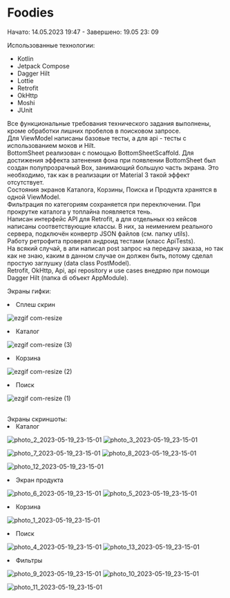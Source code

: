 # Foodies
Начато: 14.05.2023 19:47 - Завершено: 19.05 23: 09

Использованные технологии:
 - Kotlin
 - Jetpack Compose
 - Dagger Hilt
 - Lottie
 - Retrofit
 - OkHttp
 - Moshi
 - JUnit

Все функциональные требования технического задания выполнены, кроме обработки лишних пробелов в поисковом запросе.<br/>
Для ViewModel написаны базовые тесты, а для api - тесты с использованием моков и Hilt.<br/>
BottomSheet реализован с помощью BottomSheetScaffold. Для достижения эффекта затенения фона при появлении BottomSheet был создан полупрозрачный Box, занимающий большую часть экрана. Это необходимо, так как в реализации от Material 3 такой эффект отсутствует. <br/>
Состояния экранов Каталога, Корзины, Поиска и Продукта хранятся в одной ViewModel.
<br/>Фильтрация по категориям сохраняется при переключении. При прокрутке каталога у топлайна появляется тень.<br/>
Написан интерфейс API для Retrofit, а для отдельных юз кейсов написаны соответствующие классы. В них, за неимением реального сервера, подключён конвертр JSON файлов (см. папку utils).<br/>
Работу ретрофита проверял андроид тестами (класс ApiTests).
<br/>На всякий случай, в апи написал post запрос на передачу заказа, но так как не знаю, каким в данном случае он должен быть, потому сделал простую заглушку (data class PostModel).<br/>
Retrofit, OkHttp, Api, api repository и use cases внедряю при помощи Dagger Hilt (папка di объект AppModule).

Экраны гифки:
<li>Сплеш скрин</li>

![ezgif com-resize](https://github.com/Mazer11/Foodies/assets/86118013/77e9bcc0-6424-4de2-9901-cdccfc8e3ee8)

<li>Каталог</li>

![ezgif com-resize (3)](https://github.com/Mazer11/Foodies/assets/86118013/025b6309-63ed-41b3-b84f-ae8c6304b302)

<li>Корзина</li>

![ezgif com-resize (2)](https://github.com/Mazer11/Foodies/assets/86118013/a16b6b94-0c77-40b7-87b0-a983a7dce9e6)

<li>Поиск</li>

![ezgif com-resize (1)](https://github.com/Mazer11/Foodies/assets/86118013/03f43830-23a0-472d-9283-02f151f3d7fa)

<br/>
Экраны скриншоты:
<li>Каталог</li>

![photo_2_2023-05-19_23-15-01](https://github.com/Mazer11/Foodies/assets/86118013/047de1d5-d539-44d3-a350-ac713eb896e7) ![photo_3_2023-05-19_23-15-01](https://github.com/Mazer11/Foodies/assets/86118013/567decdd-e74f-4911-a233-15b6922485b4)

![photo_7_2023-05-19_23-15-01](https://github.com/Mazer11/Foodies/assets/86118013/34f8556c-152a-45a6-bca0-6c42150ff3c9) ![photo_8_2023-05-19_23-15-01](https://github.com/Mazer11/Foodies/assets/86118013/ff72419d-e1cc-4e6a-aa61-44e6187794fb)

![photo_12_2023-05-19_23-15-01](https://github.com/Mazer11/Foodies/assets/86118013/d9791c1d-2e06-46eb-9207-9ae50a760743)

<li>Экран продукта</li>

![photo_6_2023-05-19_23-15-01](https://github.com/Mazer11/Foodies/assets/86118013/cb26be9a-800d-4294-84eb-c09bfe73679d) ![photo_5_2023-05-19_23-15-01](https://github.com/Mazer11/Foodies/assets/86118013/198dd0eb-b00f-4c7d-84cd-608162831100)

<li>Корзина</li>

![photo_1_2023-05-19_23-15-01](https://github.com/Mazer11/Foodies/assets/86118013/b6d88b30-8853-420a-a904-268f8fc63e20)

<li>Поиск</li>

![photo_4_2023-05-19_23-15-01](https://github.com/Mazer11/Foodies/assets/86118013/fb09e6bb-6063-47a1-8641-d0407116a09e) ![photo_13_2023-05-19_23-15-01](https://github.com/Mazer11/Foodies/assets/86118013/cb28d73a-632c-4c8a-aefc-084ad86109f9)

<li>Фильтры</li>

![photo_9_2023-05-19_23-15-01](https://github.com/Mazer11/Foodies/assets/86118013/8f33a394-1cd1-43a5-8cd0-3271fb79b733) ![photo_10_2023-05-19_23-15-01](https://github.com/Mazer11/Foodies/assets/86118013/4b4b6f8f-fca2-4102-bfa7-88eb82d585d5)

![photo_11_2023-05-19_23-15-01](https://github.com/Mazer11/Foodies/assets/86118013/3a6487a5-b6c7-484d-bff1-722c70cc1ee8)

